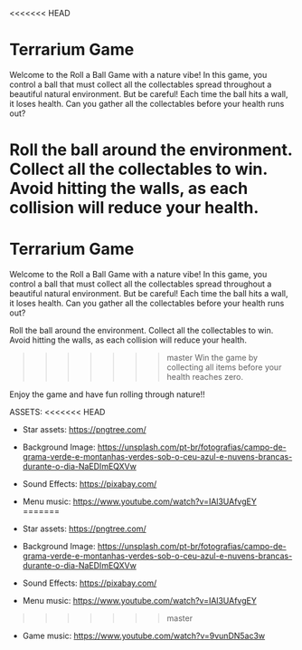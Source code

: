 <<<<<<< HEAD
# Terrarium Game 

Welcome to the Roll a Ball Game with a nature vibe! In this game, you control a ball that must collect all the collectables spread throughout a beautiful natural environment. But be careful! Each time the ball hits a wall, it loses health. Can you gather all the collectables before your health runs out? 

Roll the ball around the environment. 
Collect all the collectables to win. Avoid hitting the walls, as each collision will reduce your health. 
=======
# Terrarium Game

Welcome to the Roll a Ball Game with a nature vibe! In this game, you control a ball that must collect all the collectables spread throughout a beautiful natural environment. But be careful! Each time the ball hits a wall, it loses health. Can you gather all the collectables before your health runs out?

Roll the ball around the environment.
Collect all the collectables to win.
Avoid hitting the walls, as each collision will reduce your health.
>>>>>>> master
Win the game by collecting all items before your health reaches zero.

Enjoy the game and have fun rolling through nature!!

ASSETS:
<<<<<<< HEAD
- Star assets: https://pngtree.com/
- Background Image: https://unsplash.com/pt-br/fotografias/campo-de-grama-verde-e-montanhas-verdes-sob-o-ceu-azul-e-nuvens-brancas-durante-o-dia-NaEDImEQXVw
- Sound Effects: https://pixabay.com/
- Menu music: https://www.youtube.com/watch?v=IAl3UAfvgEY 
=======

- Star assets: https://pngtree.com/
- Background Image: https://unsplash.com/pt-br/fotografias/campo-de-grama-verde-e-montanhas-verdes-sob-o-ceu-azul-e-nuvens-brancas-durante-o-dia-NaEDImEQXVw
- Sound Effects: https://pixabay.com/
- Menu music: https://www.youtube.com/watch?v=IAl3UAfvgEY
>>>>>>> master
- Game music: https://www.youtube.com/watch?v=9vunDN5ac3w
